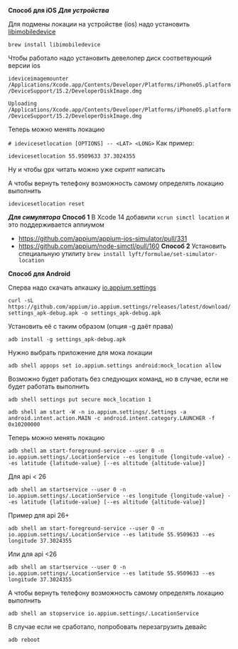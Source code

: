 **Способ для iOS**
***Для устройства***

Для подмены локации на устройстве (ios) надо установить [libimobiledevice](https://github.com/libimobiledevice/libimobiledevice)

```brew install libimobiledevice```

Чтобы работало надо установить девелопер диск соответвующий версии ios

```ideviceimagemounter /Applications/Xcode.app/Contents/Developer/Platforms/iPhoneOS.platform/DeviceSupport/15.2/DeveloperDiskImage.dmg```

```Uploading /Applications/Xcode.app/Contents/Developer/Platforms/iPhoneOS.platform/DeviceSupport/15.2/DeveloperDiskImage.dmg```

Теперь можно менять локацию

```# idevicesetlocation [OPTIONS] -- <LAT> <LONG>```
Как пример:

```idevicesetlocation 55.9509633 37.3024355```

Ну и чтобы gpx читать можно уже скрипт написать

А чтобы вернуть телефону возможность самому определять локацию выполнить

```idevicesetlocation reset```

***Для симулятора***
****Способ 1****
В Xcode 14 добавили `xcrun simctl location` и это поддерживается аппиумом
* https://github.com/appium/appium-ios-simulator/pull/331
* https://github.com/appium/node-simctl/pull/160
****Способ 2****
Установить специальную утилиту
```brew install lyft/formulae/set-simulator-location```

**Способ для Android**

Сперва надо скачать апкашку [io.appium.settings](https://github.com/appium/io.appium.settings)

```curl -sL https://github.com/appium/io.appium.settings/releases/latest/download/settings_apk-debug.apk -o settings_apk-debug.apk```

Установить её с таким образом (опция -g даёт права)

```adb install -g settings_apk-debug.apk```

Нужно выбрать приложение для мока локации

```adb shell appops set io.appium.settings android:mock_location allow```

Возможно будет работать без следующих команд, но в случае, если не будет работать выполнить

```adb shell settings put secure mock_location 1```

```adb shell am start -W -n io.appium.settings/.Settings -a android.intent.action.MAIN -c android.intent.category.LAUNCHER -f 0x10200000```

Теперь можно менять локацию

```adb shell am start-foreground-service --user 0 -n io.appium.settings/.LocationService --es longitude {longitude-value} --es latitude {latitude-value} [--es altitude {altitude-value}]```

Для api &lt; 26

```adb shell am startservice --user 0 -n io.appium.settings/.LocationService --es longitude {longitude-value} --es latitude {latitude-value} [--es altitude {altitude-value}]```

Пример для api 26+

```adb shell am start-foreground-service --user 0 -n io.appium.settings/.LocationService --es latitude 55.9509633 --es longitude 37.3024355```

Или для api <26

```adb shell am startservice --user 0 -n io.appium.settings/.LocationService --es latitude 55.9509633 --es longitude 37.3024355```

А чтобы вернуть телефону возможность самому определять локацию выполнить

```adb shell am stopservice io.appium.settings/.LocationService```

В случае если не сработало, попробовать перезагрузить девайс

```adb reboot```
